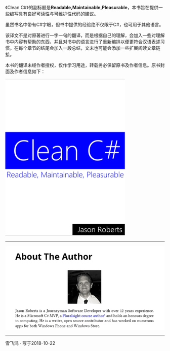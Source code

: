 《Clean C#》的副标题是**Readable,Maintainable,Pleasurable**，本书旨在提供一些编写具有良好可读性与可维护性代码的建议。

虽然书名中带有C#字眼，但书中提供的经验绝不仅限于C#，也可用于其他语言。

该译文不是对原著进行一字一句的翻译，而是根据自己的理解，会加入一些对理解书中内容有帮助的东西，并且对书中的语言进行了重新编排以便更符合汉语表述习惯。在每个章节的结尾会加入一段总结，文末也可能会添加一些扩展阅读文章链接。

本书的翻译未经作者授权，仅作学习用途，转载务必保留原书及作者信息。原书封面及作者信息如下：

![封面](imgs/cover.jpg)

---

![作者](imgs/author.jpg)



---

雪飞鸿 · 写于2018-10-22
